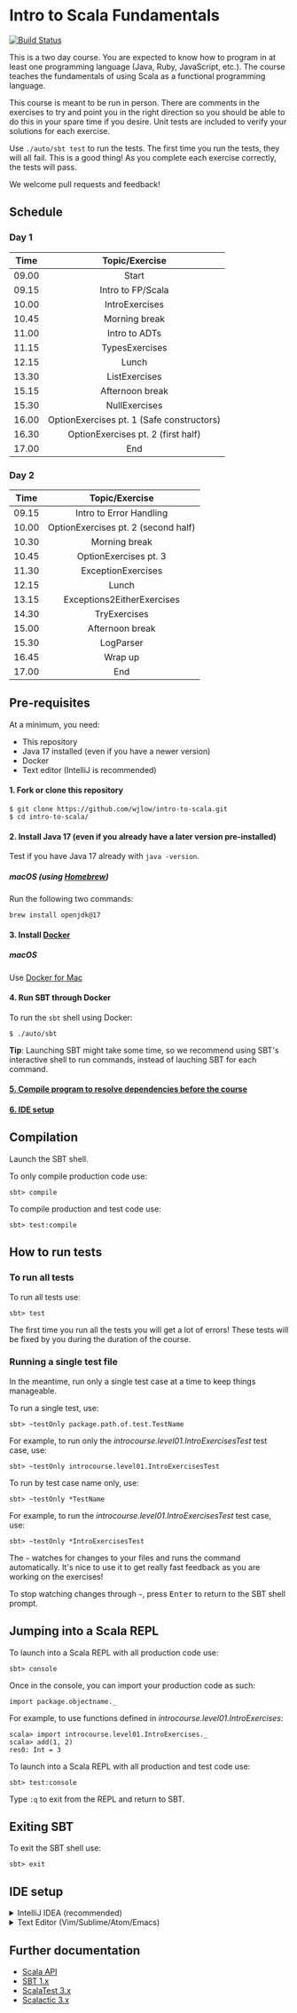 # Intro to Scala Fundamentals

[![Build Status](https://travis-ci.org/wjlow/intro-to-scala.svg?branch=master)](https://travis-ci.org/wjlow/intro-to-scala)

This is a two day course. You are expected to know how to program in at least one programming language (Java, Ruby, JavaScript, etc.). The course teaches the fundamentals of using Scala as a functional programming language.

This course is meant to be run in person. There are comments in the exercises to try and point you in the right direction so you should be able to do this in your spare time if you desire. Unit tests are included to verify your solutions for each exercise.

Use `./auto/sbt test` to run the tests. The first time you run the tests, they will all fail. This is a good thing! As you complete each exercise correctly, the tests will pass.

We welcome pull requests and feedback!

## Schedule

### Day 1

| Time | Topic/Exercise | 
| :---: | :---: | 
| 09.00 | Start | 
| 09.15 | Intro to FP/Scala |
| 10.00 | IntroExercises | 
| 10.45 | Morning break | 
| 11.00 | Intro to ADTs |
| 11.15 | TypesExercises | 
| 12.15 | Lunch | 
| 13.30 | ListExercises |
| 15.15 | Afternoon break |
| 15.30 | NullExercises |
| 16.00 | OptionExercises pt. 1 (Safe constructors) |
| 16.30 | OptionExercises pt. 2 (first half) | 
| 17.00 | End | | |

### Day 2

| Time | Topic/Exercise |
| :---: | :---: | 
| 09.15 | Intro to Error Handling |
| 10.00 | OptionExercises pt. 2 (second half) | 
| 10.30 | Morning break | 
| 10.45 | OptionExercises pt. 3 | 
| 11.30 | ExceptionExercises | 
| 12.15 | Lunch | 
| 13.15 | Exceptions2EitherExercises | 
| 14.30 | TryExercises | 
| 15.00 | Afternoon break | 
| 15.30 | LogParser | 
| 16.45 | Wrap up | 
| 17.00 | End | 

## Pre-requisites

At a minimum, you need:

- This repository
- Java 17 installed (even if you have a newer version)
- Docker
- Text editor (IntelliJ is recommended)

#### 1. Fork or clone this repository

```
$ git clone https://github.com/wjlow/intro-to-scala.git
$ cd intro-to-scala/
```

#### 2. Install Java 17 (even if you already have a later version pre-installed)

Test if you have Java 17 already with `java -version`.

##### macOS (using [Homebrew](https://brew.sh))

Run the following two commands:

```
brew install openjdk@17
```

#### 3. Install [Docker](https://www.docker.com/)

##### macOS

Use [Docker for Mac](https://docs.docker.com/docker-for-mac/install/)

#### 4. Run SBT through Docker

To run the `sbt` shell using Docker:

```
$ ./auto/sbt
```

__Tip__: Launching SBT might take some time, so we recommend using SBT's interactive shell to run commands, instead of lauching SBT for each command.

#### [5. Compile program to resolve dependencies before the course](#compilation)

#### [6. IDE setup](#ide-setup)

## Compilation

Launch the SBT shell.

To only compile production code use:

```
sbt> compile
```

To compile production and test code use:

```
sbt> test:compile
```

## How to run tests

### To run all tests

To run all tests use:

```
sbt> test
```

The first time you run all the tests you will get a lot of errors! These tests will be fixed by you during the duration of the course.

### Running a single test file

In the meantime, run only a single test case at a time to keep things manageable.

To run a single test, use:

```
sbt> ~testOnly package.path.of.test.TestName
```

For example, to run only the _introcourse.level01.IntroExercisesTest_ test case, use:

```
sbt> ~testOnly introcourse.level01.IntroExercisesTest
```

To run by test case name only, use:

```
sbt> ~testOnly *TestName
```

For example, to run the _introcourse.level01.IntroExercisesTest_ test case, use:

```
sbt> ~testOnly *IntroExercisesTest
```

The `~` watches for changes to your files and runs the command automatically. It's nice to use it to get really fast feedback as you are working on the exercises!

To stop watching changes through `~`, press <kbd>Enter</kbd> to return to the SBT shell prompt.

## Jumping into a Scala REPL

To launch into a Scala REPL with all production code use:

```
sbt> console
```

Once in the console, you can import your production code as such:

```
import package.objectname._
```

For example, to use functions defined in _introcourse.level01.IntroExercises_:

```
scala> import introcourse.level01.IntroExercises._
scala> add(1, 2)
res0: Int = 3
```

To launch into a Scala REPL with all production and test code use:

```
sbt> test:console
```

Type `:q` to exit from the REPL and return to SBT.

## Exiting SBT

To exit the SBT shell use:

```
sbt> exit
```

## IDE setup

<details><summary>IntelliJ IDEA (recommended)</summary>

![intellij](intellij.png)

<p>

1. [Download IntelliJ (free Community edition is fine)](https://www.jetbrains.com/idea/download/#section=mac)

2. Install and open IntelliJ

3. If running IntelliJ for the very first time, it might ask you what "featured" plugin you want to install. Select _Install_ for Scala, otherwise install manually: _Configure -> Plugins -> Browse Repositories -> Scala_

4. Restart IntelliJ to activate the plugin

5. Open IntelliJ and open this project: _Open -> Select directory where project is in_

6. IntelliJ will detect this as an SBT project. Select `Import SBT Project` when prompted

7. In the pop-up, choose _SDK -> JDK -> Java 17_. If Java 17 is not available, add it by selecting _New..._ to the right of _Project JDK_, then _+JDK_, then `/Library/Java/JavaVirtualMachines/adoptopenjdk-17.jdk` and finally _Open_

8. Wait for IntelliJ to refresh the project and download dependencies (this might take a while)

9. Build the project with <kbd>Cmd</kbd> + <kbd>F9</kbd>. If you get no errors, IntelliJ setup is all done!

Tips:

* You can run individual tests by right-clicking and then selecting _Run ...ExercisesTest_ ([or just use SBT](#how-to-run-tests))

* Use <kbd>Cmd</kbd> + <kbd>P</kbd> inside the argument of a function to see what type the argument needs to be.

* Use <kbd>Ctrl</kbd> + <kbd>Shift</kbd> + <kbd>P</kbd> to find out the type of a highlighted expression.

</p></details>

<details><summary>Text Editor (Vim/Sublime/Atom/Emacs)</summary>

![text editor](sublime.png)

<p>

1. Open the current directory in an editor of your choice.

2. Open the SBT shell in a terminal window.

3. Compiling - [See SBT instructions on how to compile code](#compilation).

4. Running Tests - [See SBT instructions on how to run tests](#how-to-run-tests).

5. Looking up Scala API - You can also search through the [Scala APIs](https://www.scala-lang.org/api/current/) to find any necessary methods or use a documentation browser like [Dash](https://kapeli.com/dash).

6. To explore the Scala API or any of the exercises use the Scala REPL - [See SBT instructions on how to jump into the REPL](#jumping-into-a-scala-repl).

![scala api browser](scala-api.png)

</p></details>

## Further documentation

- [Scala API](https://www.scala-lang.org/api/current/)
- [SBT 1.x](https://www.scala-sbt.org/1.x/docs/index.html)
- [ScalaTest 3.x](http://doc.scalatest.org/3.0.0/index.html#org.scalatest.fixture.FunSpec)
- [Scalactic 3.x](http://doc.scalactic.org/3.0.0/index.html#org.scalactic.TypeCheckedTripleEquals)
